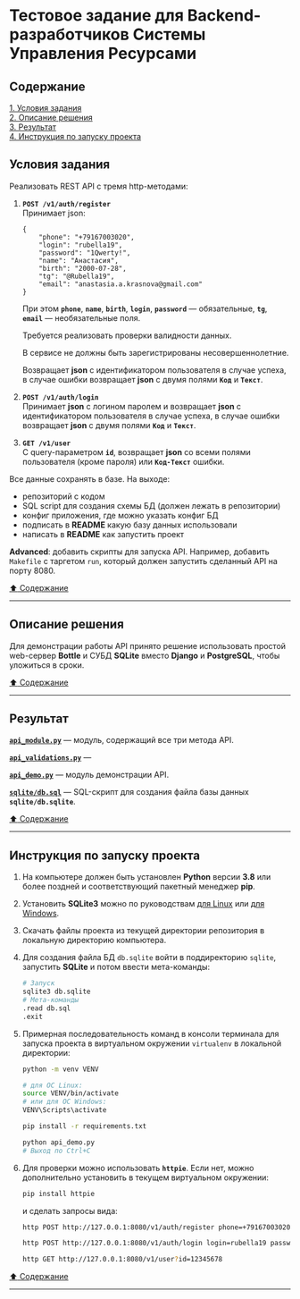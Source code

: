 # Тестовое задание  для Backend-разработчиков Системы Управления Ресурсами #

## Содержание ##

[1. Условия задания](#условия-задания)    
[2. Описание решения](#описание-решения)    
[3. Результат](#результат)    
[4. Инструкция по запуску проекта](#инструкция-по-запуску-проекта)    

## Условия задания ##

Реализовать REST API с тремя http-методами:

1. **`POST /v1/auth/register`**    
    Принимает json:
    ```text
    {
        "phone": "+79167003020",
        "login": "rubella19",
        "password": "1Qwerty!",
        "name": "Анастасия",
        "birth": "2000-07-28",
        "tg": "@Rubella19",
        "email": "anastasia.a.krasnova@gmail.com"
    }
    ```

    При этом **`phone`**, **`name`**, **`birth`**, **`login`**,
    **`password`**&nbsp;&mdash; обязательные, **`tg`**, **`email`**&nbsp;&mdash;
    необязательные поля.

    Требуется реализовать проверки валидности данных.

    В сервисе не должны быть зарегистрированы несовершеннолетние.

    Возвращает **json** с идентификатором пользователя в случае успеха, в случае
    ошибки возвращает **json** с двумя полями **`Код`** и **`Текст`**.

2. **`POST /v1/auth/login`**    
    Принимает **json** с логином паролем и возвращает **json** с идентификатором
    пользователя в случае успеха, в случае ошибки возвращает **json** с двумя
    полями **`Код`** и **`Текст`**.

3. **`GET /v1/user`**    
    С query-параметром **`id`**, возвращает **json** со всеми полями
    пользователя (кроме пароля) или **`Код-Текст`** ошибки.

Все данные сохранять в базе.
На выходе:

- репозиторий с кодом
- SQL script для создания схемы БД (должен лежать в репозитории)
- конфиг приложения, где можно указать конфиг БД
- подписать в **README** какую базу данных использовали
- написать в **README** как запустить проект

**Advanced**: добавить скрипты для запуска API. Например, добавить `Makefile` с
таргетом `run`, который должен запустить сделанный API на порту 8080.

[:arrow_up: Содержание](#содержание)

----

## Описание решения ##

Для демонстрации работы API принято решение использовать простой web-сервер
**Bottle** и СУБД **SQLite** вместо **Django** и **PostgreSQL**, чтобы уложиться
в сроки.

[:arrow_up: Содержание](#содержание)

----

## Результат ##

[**`api_module.py`**](api_module.py)&nbsp;&mdash; модуль, содержащий все три
метода API.

[**`api_validations.py`**](api_validations.py)&nbsp;&mdash;

[**`api_demo.py`**](api_demo.py)&nbsp;&mdash; модуль демонстрации API.

[**`sqlite/db.sql`**](sqlite/db.sql)&nbsp;&mdash; SQL-скрипт для создания файла
базы данных **`sqlite/db.sqlite`**.

[:arrow_up: Содержание](#содержание)

----

## Инструкция по запуску проекта ##

1. На компьютере должен быть установлен **Python** версии **3.8** или более
поздней и соответствующий пакетный менеджер **pip**.
2. Установить **SQLite3** можно по руководствам
[для Linux](https://linoxide.com/install-use-sqlite-linux) или
[для Windows](https://www.sqlitetutorial.net/download-install-sqlite/).
3. Скачать файлы проекта из текущей директории репозитория в локальную
директорию компьютера.
4. Для создания файла БД `db.sqlite` войти в поддиректорию `sqlite`, запустить
**SQLite** и потом ввести мета-команды:    

    ```bash
    # Запуск
    sqlite3 db.sqlite
    # Мета-команды
    .read db.sql
    .exit
    ```

5. Примерная последовательность команд в консоли терминала для запуска проекта
в виртуальном окружении `virtualenv` в локальной директории:    

    ```bash
    python -m venv VENV

    # для ОС Linux:
    source VENV/bin/activate
    # или для ОС Windows:
    VENV\Scripts\activate

    pip install -r requirements.txt

    python api_demo.py
    # Выход по Ctrl+C
    ```

6. Для проверки можно использовать **`httpie`**. Если нет, можно дополнительно
установить в текущем виртуальном окружении:    

    ```bash
    pip install httpie
    ```

    и сделать запросы вида:

    ```bash
    http POST http://127.0.0.1:8080/v1/auth/register phone=+79167003020 login=rubella19 password=1Qwerty! name=Анастасия birth=2000-07-28 tg=\@Rubella19 email=anastasia.a.krasnova@gmail.com

    http POST http://127.0.0.1:8080/v1/auth/login login=rubella19 password=1Qwerty!

    http GET http://127.0.0.1:8080/v1/user?id=12345678
    ```

[:arrow_up: Содержание](#содержание)

----
